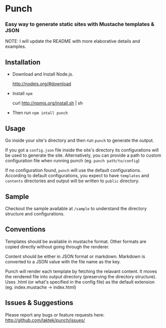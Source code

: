 # Punch 
### Easy way to generate static sites with Mustache templates & JSON

NOTE: I will update the README with more elaborative details and examples.

Installation
------------

* Download and Install Node.js.
 
    http://nodejs.org/#download 

* Install `npm`

    curl http://npmjs.org/install.sh | sh

* Then run `npm intall punch`

Usage
-----

Go inside your site's directory and then run `punch` to generate the output. 

If you got a `config.json` file inside the site's directory its configurations will be used to generate  the site. Alternatively, you can provide a path to custom configuration file when running punch (eg. `punch path/to/config`) 

If no configuration found, `punch` will use the default configurations. According to default configurations, you expect to have `templates` and `contents` directories and output will be written to `public` directory.

Sample
------

Checkout the sample available at `/sample` to understand the directory structure and configurations.

Conventions
-----------

Templates should be available in mustache format. Other formats are copied directly without going through the renderer.
 
Content should be either in JSON format or markdown. Markdown is converted to a JSON value with the file name as the key.
 
Punch will render each template by fetching the relavant content. It moves the rendered file into output directory (preserving the directory structure). Uses .html (or what's specified in the config file) as the default extension (eg. index.mustache -> index.html)


Issues & Suggestions
--------------------

Please report any bugs or feature requests here:
http://github.com/laktek/punch/issues/

